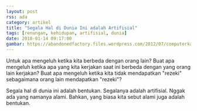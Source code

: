 ```yaml
---
layout: post
rss: ada
category: artikel
title: "Segala Hal di Dunia Ini adalah Artifisial"
tags: [renungan, kehidupan, artifisial, dunia]
date: 2018-01-14 09:17:00
gambar: https://abandonedfactory.files.wordpress.com/2012/07/computerkakumei-4.png
---
```


Untuk apa mengeluh ketika kita berbeda dengan orang lain? Buat apa mengeluh ketika apa yang kita kerjakan saat ini berbeda dengan yang orang lain kerjakan? Buat apa mengeluh ketika kita tidak mendapatkan "rezeki" sebagaimana orang lain mendapatkan "rezeki"?

Segala hal di dunia ini adalah bentukan. Segalanya adalah artifisial. Nggak ada yang namanya alami. Bahkan, yang biasa kita sebut alami juga adalah bentukan.